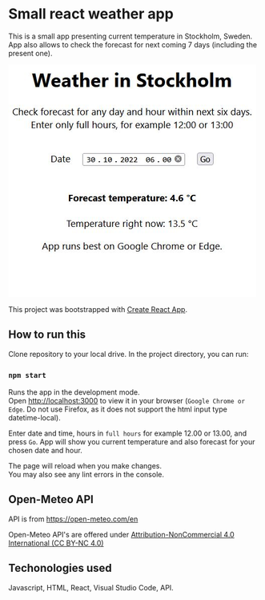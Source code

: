 # Small react weather app

This is a small app presenting current temperature in Stockholm, Sweden. App also allows to check the forecast for next coming 7 days (including the present one).

![](src/App.jpeg)


This project was bootstrapped with [Create React App](https://github.com/facebook/create-react-app).


## How to run this
Clone repository to your local drive.
In the project directory, you can run:
### `npm start`

Runs the app in the development mode.\
Open [http://localhost:3000](http://localhost:3000) to view it in your browser (`Google Chrome or Edge`. Do not use Firefox, as it does not support the html input type datetime-local).

Enter date and time, hours in `full hours` for example 12.00 or 13.00, and press `Go`. App will show you current temperature and also forecast for your chosen date and hour.

The page will reload when you make changes.\
You may also see any lint errors in the console.



## Open-Meteo API
API is from https://open-meteo.com/en

Open-Meteo API's are offered under [Attribution-NonCommercial 4.0 International (CC BY-NC 4.0)](https://creativecommons.org/licenses/by-nc/4.0/) 

## Techonologies used
Javascript, HTML, React, Visual Studio Code, API.




[def]: src/app.jpeg